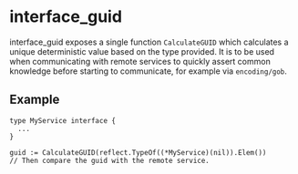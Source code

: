 interface_guid
==============

interface_guid exposes a single function `CalculateGUID` which calculates a
unique deterministic value based on the type provided. It is to be used when
communicating with remote services to quickly assert common knowledge before
starting to communicate, for example via `encoding/gob`.


Example
-------

    type MyService interface {
      ...
    }

    guid := CalculateGUID(reflect.TypeOf((*MyService)(nil)).Elem())
    // Then compare the guid with the remote service.
